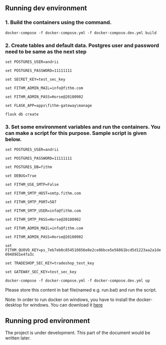 ## Running dev environment

### 1. Build the containers using the command.

`docker-compose -f docker-compose.yml -f docker-compose.dev.yml build`

### 2. Create tables and default data. Postgres user and password need to be same as the next step

`set POSTGRES_USER=andrii`

`set POSTGRES_PASSWORD=11111111`

`set SECRET_KEY=test_sec_key`

`set FITHM_ADMIN_MAIL=info@fithm.com`

`set FITHM_ADMIN_PASS=Horse@20180902`

`set FLASK_APP=apps\fithm-gateway\manage`

`flask db create`

### 3. Set some environment variables and run the containers. You can make a script for this purpose. Sample script is given below.

`set POSTGRES_USER=andrii`

`set POSTGRES_PASSWORD=11111111`

`set POSTGRES_DB=fithm`

`set DEBUG=True`

`set FITHM_USE_SMTP=False`

`set FITHM_SMTP_HOST=smtp.fithm.com`

`set FITHM_SMTP_PORT=587`

`set FITHM_SMTP_USER=info@fithm.com`

`set FITHM_SMTP_PASS=Horse@20180902`

`set FITHM_ADMIN_MAIL=info@fithm.com`

`set FITHM_ADMIN_PASS=Horse@20180902`

`set FITHM_QUOVO_KEY=ps_7eb7eb0c854510856e8e2ce86bce5e56861bcd5d1223aa2a1de09489d1e4fa3c`

`set TRADESHOP_SEC_KEY=tradeshop_test_key`

`set GATEWAY_SEC_KEY=test_sec_key`

`docker-compose -f docker-compose.yml -f docker-compose.dev.yml up`

Please store this content in bat file(named e.g. run.bat) and run the script. 

Note: In order to run docker on windows, you have to install the docker-desktop for windows. You can download it [here](https://hub.docker.com/editions/community/docker-ce-desktop-windows)

## Running prod environment

The project is under development. This part of the document would be written later.
